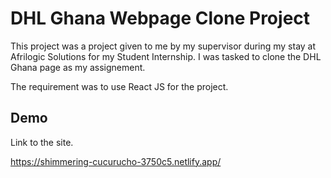 
# DHL Ghana Webpage Clone Project

This project was a project given to me by my supervisor during my stay
at Afrilogic Solutions for my Student Internship.
I was tasked to clone the DHL Ghana page as my assignement.

The requirement was to use React JS for the project.




## Demo

Link to the site.

https://shimmering-cucurucho-3750c5.netlify.app/